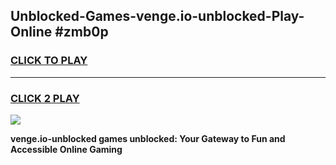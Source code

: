 
## Unblocked-Games-venge.io-unblocked-Play-Online #zmb0p
<h3>
<a href="https://news.freeplayer.one?title=venge.io-unblocked&ref=3">CLICK TO PLAY</a></h3>
<hr>

<h3>
<a href="https://news.freeplayer.one?title=venge.io-unblocked&ref=3">CLICK 2 PLAY</a>
  
</h3>

<a href="https://news.freeplayer.one?title=venge.io-unblocked&ref=3"><img src="https://clearcache.store/games.png"></a>


**venge.io-unblocked games unblocked: Your Gateway to Fun and Accessible Online Gaming**
